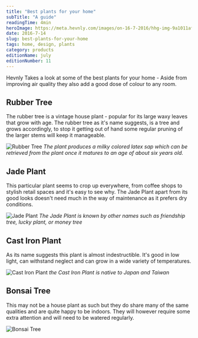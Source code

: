 ```yaml
---
title: "Best plants for your home"
subTitle: "A guide"
readingTime: 4min
heroImage: https://meta.hevnly.com/images/on-16-7-2016/hhg-img-9a1011af-8b93-4e65-afc3-71cc12950e87.png
date: 2016-7-14
slug: best-plants-for-your-home
tags: home, design, plants
category: products
editionName: july
editionNumber: 11
---
```


Hevnly Takes a look at some of the best plants for your home - Aside from improving air quality they also add a good dose of colour to any room.

## Rubber Tree
The rubber tree is a vintage house plant - popular for its large waxy leaves that grow with age. The rubber tree as it's name suggests, is a tree and grows accordingly, to stop it getting out of hand some regular pruning of the larger stems will keep it manageable.

![Rubber Tree](https://meta.hevnly.com/images/on-16-7-2016/hhg-img-feeb5296-06ff-48f1-b918-b21de7b4a5cb.png)
*The plant produces a milky colored latex sap which can be retrieved from the plant once it matures to an age of about six years old.*

## Jade Plant
This particular plant seems to crop up everywhere, from coffee shops to stylish retail spaces and it's easy to see why. The Jade Plant apart from its good looks doesn't need much in the way of maintenance as it prefers dry conditions.

![Jade Plant](https://meta.hevnly.com/images/on-16-7-2016/hhg-img-3739e433-5148-4343-a712-bda88c44d68a.png)
*The Jade Plant is known by other names such as friendship tree, lucky plant, or money tree*


## Cast Iron Plant
As its name suggests this plant is almost indestructible. It's good in low light, can withstand neglect and can grow in a wide variety of temperatures.

![Cast Iron Plant](https://meta.hevnly.com/images/on-16-7-2016/hhg-img-1b4695da-234c-41e4-9bab-95f83a2c1670.png)
*the Cast Iron Plant is native to Japan and Taiwan*

## Bonsai Tree
This may not be a house plant as such but they do share many of the same qualities and are quite happy to be indoors. They will however require some extra attention and will need to be watered regularly.

![Bonsai Tree](https://meta.hevnly.com/images/on-16-7-2016/hhg-img-57ab521b-57db-476a-946a-b0465af5a315.png)

